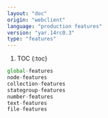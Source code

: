 ```yaml
---
layout: "doc"
origin: "webclient"
language: "production features"
version: "yar.14rc0.3"
type: "features"
---
```


1. TOC
{:toc}

```js
global-features
node-features
collection-features
stategroup-features
number-features
text-features
file-features
```
